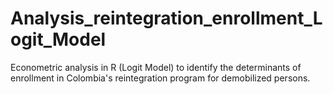 # Analysis_reintegration_enrollment_Logit_Model
Econometric analysis in R (Logit Model) to identify the determinants of enrollment in Colombia's reintegration program for demobilized persons.
